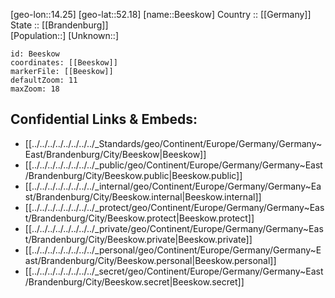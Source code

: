 ﻿---
location: [52.18,14.25] 
mapzoom: [7,12] 
mapmarker: city 
type: City
tags:
- geo/City


SpocWebEntityId: 29068
isDeleted: false
confidential: public

---
[geo-lon::14.25] 
[geo-lat::52.18] 
[name::Beeskow] 
Country :: [[Germany]]  
State :: [[Brandenburg]]  
[Population::] 
[Unknown::] 


```leaflet
id: Beeskow
coordinates: [[Beeskow]] 
markerFile: [[Beeskow]] 
defaultZoom: 11 
maxZoom: 18
```


## Confidential Links & Embeds: 
- [[../../../../../../../../_Standards/geo/Continent/Europe/Germany/Germany~East/Brandenburg/City/Beeskow|Beeskow]] 
- [[../../../../../../../../_public/geo/Continent/Europe/Germany/Germany~East/Brandenburg/City/Beeskow.public|Beeskow.public]] 
- [[../../../../../../../../_internal/geo/Continent/Europe/Germany/Germany~East/Brandenburg/City/Beeskow.internal|Beeskow.internal]] 
- [[../../../../../../../../_protect/geo/Continent/Europe/Germany/Germany~East/Brandenburg/City/Beeskow.protect|Beeskow.protect]] 
- [[../../../../../../../../_private/geo/Continent/Europe/Germany/Germany~East/Brandenburg/City/Beeskow.private|Beeskow.private]] 
- [[../../../../../../../../_personal/geo/Continent/Europe/Germany/Germany~East/Brandenburg/City/Beeskow.personal|Beeskow.personal]] 
- [[../../../../../../../../_secret/geo/Continent/Europe/Germany/Germany~East/Brandenburg/City/Beeskow.secret|Beeskow.secret]] 
